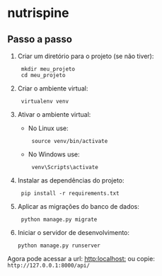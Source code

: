 # nutrispine

## Passo a passo

1. Criar um diretório para o projeto (se não tiver):
   ```
    mkdir meu_projeto
    cd meu_projeto
    ```

2. Criar o ambiente virtual:
   ```
    virtualenv venv
    ```

3. Ativar o ambiente virtual:
   - No Linux use:
     ```
      source venv/bin/activate
      ```
   - No Windows use:
     ```
      venv\Scripts\activate
      ```
4. Instalar as dependências do projeto:
   ```
    pip install -r requirements.txt
    ```
    
5. Aplicar as migrações do banco de dados:
   ```
    python manage.py migrate
   ```
  
6. Iniciar o servidor de desenvolvimento:
      ```
    python manage.py runserver
   ```

Agora pode acessar a url: [http:localhost:](http://127.0.0.1:8000/api/) ou copie: `http://127.0.0.1:8000/api/`
